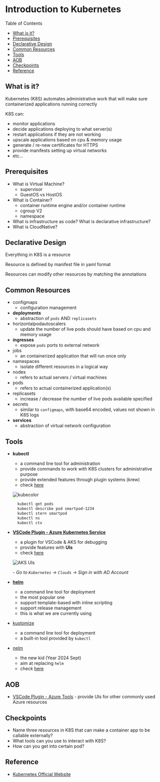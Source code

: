 # Introduction to Kubernetes <!-- omit in toc -->

Table of Contents

- [What is it?](#what-is-it)
- [Prerequisites](#prerequisites)
- [Declarative Design](#declarative-design)
- [Common Resources](#common-resources)
- [Tools](#tools)
- [AOB](#aob)
- [Checkpoints](#checkpoints)
- [Reference](#reference)

## What is it?

Kubernetes (K8S) automates administrative work that will make sure containerized applications running correctly

K8S can:
  - monitor applications
  - decide applications deploying to what server(s)
  - restart applications if they are not working
  - upscale applications based on cpu &  memory usage
  - generate / re-new certificates for HTTPS
  - provide manifests setting up virtual networks
  - etc...

## Prerequisites

- What is Virtual Machine?
  - supervisor
  - GuestOS vs HostOS
- What is Container?
  - container runtime engine and/or container runtime
  - cgroup V2
  - namespace
- What is infrastructure as code? What is declarative infrastructure?
- What is CloudNative?

## Declarative Design

Everything in K8S is a resource

Resource is defined by manifest file in yaml format

Resources can modify other resources by matching the annotations

## Common Resources

- configmaps
  - configuration management
- **deployments**
  - abstraction of `pods` AND `replicasets`
- horizontalpodautoscalers
  - update the number of live pods should have based on cpu and memory usage
- **ingresses**
  - expose `pods` ports to external network
- jobs
  - an containerized application that will run once only
- namespaces
  - isolate different resources in a logical way
- nodes
  - refers to actual servers / virtual machines
- pods
  - refers to actual containerized application(s)
- replicasets
  - increase / decrease the number of live pods available specified
- secrets
  - similar to `configmaps`, with base64 encoded, values not shown in K8S logs
- **services**
  - abstraction of virtual network configuration

## Tools

- **kubectl**
  - a command line tool for administration
  - provide commands to work with K8S clusters for administrative purpose
  - provide extended features through plugin systems (krew)
  - check [here](../how-we-operate/kubernetes-admin.md#kubernetes-administration)

  ![kubecolor](./kubecolor.png)

  ```bash
    kubectl get pods
    kubectl describe pod smartpod-1234
    kubectl stern smartpod
    kubectl ns
    kubectl ctx
  ```

- **[VSCode Plugin - Azure Kubernetes Service](https://marketplace.visualstudio.com/items?itemName=ms-kubernetes-tools.vscode-aks-tools)**
  - a plugin for VSCode & AKS for debugging
  - provide features with **UIs**
  - check [here](https://code.visualstudio.com/docs/azure/aksextensions)

  ![AKS UIs](vscode-aks.png)

  *- Go to `Kubernetes` -> `Clouds` -> Sign in with AD Account*

- **[helm](https://helm.sh)**
  - a command line tool for deployment
  - the most popular one
  - support template-based with inline scripting
  - support release management
  - this is what we are currently using

- [kustomize](https://kustomize.io)
  - a command line tool for deployment
  - a built-in tool provided by `kubectl`

- [nelm](https://github.com/werf/nelm)
  - the new kid (Year 2024 Sept)
  - aim at replacing `helm`
  - check [here](https://itnext.io/finally-a-viable-helm-replacement-388d538f9e1f)

## AOB

- [VSCode Plugin - Azure Tools](https://marketplace.visualstudio.com/items?itemName=ms-vscode.vscode-node-azure-pack) - provide UIs for other commonly used Azure resources

## Checkpoints

- Name three resources in K8S that can make a container app to be callable externally?
- What tools can you use to interact with K8S?
- How can you get into certain pod?

## Reference

- [Kubernetes Official Website](https://kubernetes.io)
